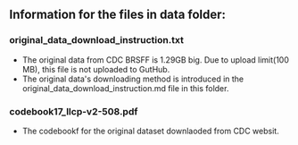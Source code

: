 ## Information for the files in data folder:

### original_data_download_instruction.txt
 - The original data from CDC BRSFF is 1.29GB big. Due to upload limit(100 MB), this file is not uploaded to GutHub.
 - The original data's downloading method is introduced in the original_data_download_instruction.md file in this folder.

### codebook17_llcp-v2-508.pdf
 - The codebookf for the original dataset downlaoded from CDC websit.

### 
